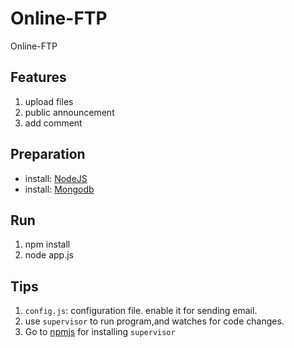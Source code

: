 # Online-FTP
Online-FTP

## Features

1. upload files
2. public announcement
3. add comment


## Preparation


* install: [NodeJS](https://nodejs.org/en/)
* install: [Mongodb](https://www.mongodb.org/downloads#production)

## Run

1. npm install
2. node app.js

## Tips

1. `config.js`: configuration file. enable it for sending email.
2. use `supervisor` to run program,and watches for code changes. 
3. Go to [npmjs](www.npmjs.com) for installing `supervisor`